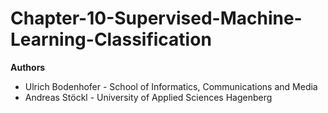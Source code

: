 # Chapter-10-Supervised-Machine-Learning-Classification
**Authors**
* Ulrich Bodenhofer - School of Informatics, Communications and Media
* Andreas Stöckl - University of Applied Sciences Hagenberg

